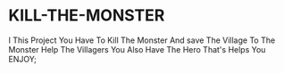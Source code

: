 # KILL-THE-MONSTER
I This Project You Have To Kill The Monster And save The Village To The Monster Help The Villagers You Also Have The Hero That's Helps You ENJOY;
